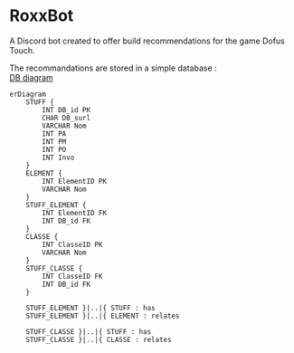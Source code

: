 # RoxxBot
A Discord bot created to offer build recommendations for the game Dofus Touch.

The recommandations are stored in a simple database :   
[DB diagram](https://dbdiagram.io/d/PanoDB-67c5d9b5263d6cf9a010af9b)

```mermaid
erDiagram
    STUFF {
        INT DB_id PK
        CHAR DB_surl
        VARCHAR Nom
        INT PA
        INT PM
        INT PO
        INT Invo
    }
    ELEMENT {
        INT ElementID PK
        VARCHAR Nom
    }
    STUFF_ELEMENT {
        INT ElementID FK
        INT DB_id FK
    }
    CLASSE {
        INT ClasseID PK
        VARCHAR Nom
    }
    STUFF_CLASSE {
        INT ClasseID FK
        INT DB_id FK
    }

    STUFF_ELEMENT }|..|{ STUFF : has
    STUFF_ELEMENT }|..|{ ELEMENT : relates

    STUFF_CLASSE }|..|{ STUFF : has
    STUFF_CLASSE }|..|{ CLASSE : relates
